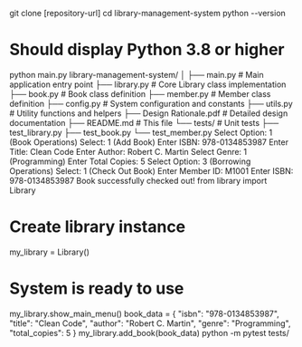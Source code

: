git clone [repository-url]
cd library-management-system
python --version
# Should display Python 3.8 or higher
python main.py
library-management-system/
│
├── main.py                 # Main application entry point
├── library.py             # Core Library class implementation
├── book.py               # Book class definition
├── member.py             # Member class definition
├── config.py             # System configuration and constants
├── utils.py              # Utility functions and helpers
├── Design Rationale.pdf  # Detailed design documentation
├── README.md             # This file
└── tests/                # Unit tests
    ├── test_library.py
    ├── test_book.py
    └── test_member.py
Select Option: 1 (Book Operations)
Select: 1 (Add Book)
Enter ISBN: 978-0134853987
Enter Title: Clean Code
Enter Author: Robert C. Martin
Select Genre: 1 (Programming)
Enter Total Copies: 5
Select Option: 3 (Borrowing Operations)
Select: 1 (Check Out Book)
Enter Member ID: M1001
Enter ISBN: 978-0134853987
Book successfully checked out!
from library import Library

# Create library instance
my_library = Library()

# System is ready to use
my_library.show_main_menu()
book_data = {
    "isbn": "978-0134853987",
    "title": "Clean Code",
    "author": "Robert C. Martin",
    "genre": "Programming",
    "total_copies": 5
}
my_library.add_book(book_data)
python -m pytest tests/
